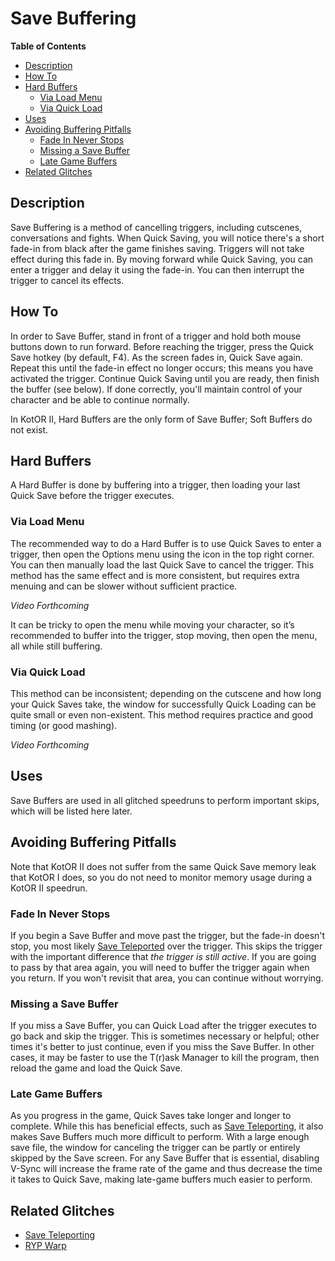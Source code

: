# Save Buffering

**Table of Contents**
- [Description](#description)
- [How To](#how-to)
- [Hard Buffers](#hard-buffers)
  - [Via Load Menu](#via-load-menu)
  - [Via Quick Load](#via-quick-load)
- [Uses](#uses)
- [Avoiding Buffering Pitfalls](#avoiding-buffering-pitfalls)
  - [Fade In Never Stops](#fade-in-never-stops)
  - [Missing a Save Buffer](#missing-a-save-buffer)
  - [Late Game Buffers](#late-game-buffers)
- [Related Glitches](#related-glitches)

## Description

Save Buffering is a method of cancelling triggers, including cutscenes, conversations and fights.  When Quick Saving, you will notice there's a short fade-in from black after the game finishes saving.  Triggers will not take effect during this fade in.  By moving forward while Quick Saving, you can enter a trigger and delay it using the fade-in.  You can then interrupt the trigger to cancel its effects.

## How To

In order to Save Buffer, stand in front of a trigger and hold both mouse buttons down to run forward.  Before reaching the trigger, press the Quick Save hotkey (by default, F4).  As the screen fades in, Quick Save again.  Repeat this until the fade-in effect no longer occurs; this means you have activated the trigger.  Continue Quick Saving until you are ready, then finish the buffer (see below).  If done correctly, you'll maintain control of your character and be able to continue normally.

In KotOR II, Hard Buffers are the only form of Save Buffer; Soft Buffers do not exist.

## Hard Buffers

A Hard Buffer is done by buffering into a trigger, then loading your last Quick Save before the trigger executes. 

### Via Load Menu

The recommended way to do a Hard Buffer is to use Quick Saves to enter a trigger, then open the Options menu using the icon in the top right corner. You can then manually load the last Quick Save to cancel the trigger. This method has the same effect and is more consistent, but requires extra menuing and can be slower without sufficient practice.

*Video Forthcoming*

It can be tricky to open the menu while moving your character, so it’s recommended to buffer into the trigger, stop moving, then open the menu, all while still buffering.

### Via Quick Load

This method can be inconsistent; depending on the cutscene and how long your Quick Saves take, the window for successfully Quick Loading can be quite small or even non-existent. This method requires practice and good timing (or good mashing).

*Video Forthcoming*

## Uses

Save Buffers are used in all glitched speedruns to perform important skips, which will be listed here later.

## Avoiding Buffering Pitfalls

Note that KotOR II does not suffer from the same Quick Save memory leak that KotOR I does, so you do not need to monitor memory usage during a KotOR II speedrun.

### Fade In Never Stops

If you begin a Save Buffer and move past the trigger, but the fade-in doesn't stop, you most likely [Save Teleported](<Save Teleporting>) over the trigger.  This skips the trigger with the important difference that *the trigger is still active*.  If you are going to pass by that area again, you will need to buffer the trigger again when you return.  If you won't revisit that area, you can continue without worrying.

### Missing a Save Buffer

If you miss a Save Buffer, you can Quick Load after the trigger executes to go back and skip the trigger.  This is sometimes necessary or helpful; other times it's better to just continue, even if you miss the Save Buffer.  In other cases, it may be faster to use the T(r)ask Manager to kill the program, then reload the game and load the Quick Save.

### Late Game Buffers

As you progress in the game, Quick Saves take longer and longer to complete.  While this has beneficial effects, such as [Save Teleporting](<Save Teleporting>), it also makes Save Buffers much more difficult to perform.  With a large enough save file, the window for canceling the trigger can be partly or entirely skipped by the Save screen.  For any Save Buffer that is essential, disabling V-Sync will increase the frame rate of the game and thus decrease the time it takes to Quick Save, making late-game buffers much easier to perform.

## Related Glitches

- [Save Teleporting](<Save Teleporting>)
- [RYP Warp](<RYP Warp>)
